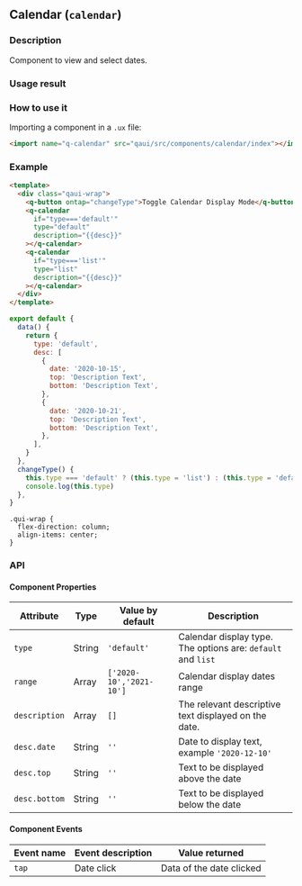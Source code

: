 ## Calendar (`calendar`)

### Description

Component to view and select dates.

### Usage result

<!-- div style="text-align: center;margin: 40px;">
    <img src="./assets/calendar.png" alt="calendar" style="width:300px" />
</div-->

<preview url="https://quick-app-ui.glitch.me/preview/pages/calendar"/>

### How to use it

Importing a component in a `.ux` file:

```html
<import name="q-calendar" src="qaui/src/components/calendar/index"></import>
```

### Example

```html
<template>
  <div class="qaui-wrap">
    <q-button ontap="changeType">Toggle Calendar Display Mode</q-button>
    <q-calendar
      if="type==='default'"
      type="default"
      description="{{desc}}"
    ></q-calendar>
    <q-calendar
      if="type==='list'"
      type="list"
      description="{{desc}}"
    ></q-calendar>
  </div>
</template>
```

```js
export default {
  data() {
    return {
      type: 'default',
      desc: [
        {
          date: '2020-10-15',
          top: 'Description Text',
          bottom: 'Description Text',
        },
        {
          date: '2020-10-21',
          top: 'Description Text',
          bottom: 'Description Text',
        },
      ],
    }
  },
  changeType() {
    this.type === 'default' ? (this.type = 'list') : (this.type = 'default')
    console.log(this.type)
  },
}
```

```less
.qui-wrap {
  flex-direction: column;
  align-items: center;
}
```

### API

#### Component Properties

| Attribute     | Type   | Value by default        | Description                                                  |
| ------------- | ------ | ----------------------- | ------------------------------------------------------------ |
| `type`        | String | `'default'`             | Calendar display type. The options are: `default` and `list` |
| `range`       | Array  | `['2020-10','2021-10']` | Calendar display dates range                                 |
| `description` | Array  | `[]`                    | The relevant descriptive text displayed on the date.         |
| `desc.date`   | String | `''`                    | Date to display text, example `'2020-12-10'`                 |
| `desc.top`    | String | `''`                    | Text to be displayed above the date                          |
| `desc.bottom` | String | `''`                    | Text to be displayed below the date                          |

#### Component Events

| Event name | Event description | Value returned           |
| ---------- | ----------------- | ------------------------ |
| `tap`      | Date click        | Data of the date clicked |
